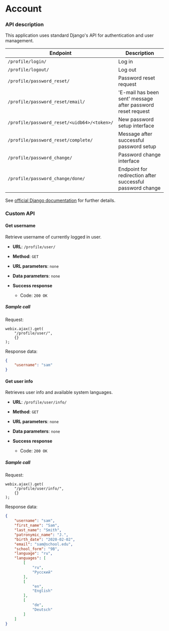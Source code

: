 # Account


### API description

This application uses standard Django's API for authentication and user
management.

| Endpoint | Description |
| -------- | ----------- |
| `/profile/login/` | Log in |
| `/profile/logout/` | Log out |
| `/profile/password_reset/` | Password reset request |
| `/profile/password_reset/email/` | 'E-mail has been sent' message after password reset request |
| `/profile/password_reset/<uidb64>/<token>/` | New password setup interface |
| `/profile/password_reset/complete/` | Message after successful password setup |
| `/profile/password_change/` | Password change interface |
| `/profile/password_change/done/` | Endpoint for redirection after successful password change |

See [official Django documentation](https://docs.djangoproject.com/en/2.0/topics/auth/)
for further details.

### Custom API

#### Get username

Retrieve username of currently logged in user.

* **URL**:
`/profile/user/`

* **Method**:
`GET`
  
* **URL parameters**:
`none`

* **Data parameters**:
`none`

* **Success response**
    * Code: `200 OK`
 
##### Sample call

Request:
```
webix.ajax().get(
    "/profile/user/",
    {}
);
```

Response data:
```json
{
    "username": "sam"
}
```

#### Get user info

Retrieves user info and available system languages.

* **URL**:
`/profile/user/info/`

* **Method**:
`GET`
  
* **URL parameters**:
`none`

* **Data parameters**:
`none`

* **Success response**
    * Code: `200 OK`
 
##### Sample call

Request:
```
webix.ajax().get(
    "/profile/user/info/",
    {}
);
```

Response data:
```json
{
    "username": "sam",
    "first_name": "Sam",
    "last_name": "Smith",
    "patronymic_name": "J.",
    "birth_date": "2020-02-02",
    "email": "sam@school.edu",
    "school_form": "9B",
    "language": "ru",
    "languages": [
        [
            "ru",
            "Русский"
        ],
        [
            "en",
            "English"
        ],
        [
            "de",
            "Deutsch"
        ]
    ]
}
```
